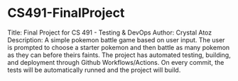 # CS491-FinalProject

Title: Final Project for CS 491 - Testing & DevOps 
Author: Crystal Atoz
Description: A simple pokemon battle game based on user input. The user is prompted to choose a starter pokemon and then battle as many pokemon as they can before theirs faints. The project has automated testing, building, and deployment through Github Workflows/Actions. On every commit, the tests will be automatically runned and the project will build. 
